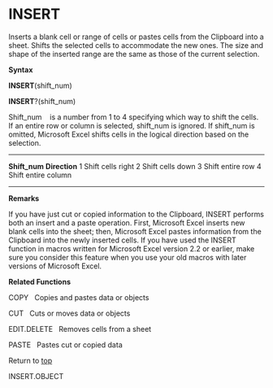 INSERT
======

Inserts a blank cell or range of cells or pastes cells from the
Clipboard into a sheet. Shifts the selected cells to accommodate the new
ones. The size and shape of the inserted range are the same as those of
the current selection.

**Syntax**

**INSERT**(shift\_num)

**INSERT**?(shift\_num)

Shift\_num    is a number from 1 to 4 specifying which way to shift the
cells. If an entire row or column is selected, shift\_num is ignored. If
shift\_num is omitted, Microsoft Excel shifts cells in the logical
direction based on the selection.

  ---------------- ---------------------
  **Shift\_num**   **Direction**
  1                Shift cells right
  2                Shift cells down
  3                Shift entire row
  4                Shift entire column
  ---------------- ---------------------

**Remarks**

If you have just cut or copied information to the Clipboard, INSERT
performs both an insert and a paste operation. First, Microsoft Excel
inserts new blank cells into the sheet; then, Microsoft Excel pastes
information from the Clipboard into the newly inserted cells. If you
have used the INSERT function in macros written for Microsoft Excel
version 2.2 or earlier, make sure you consider this feature when you use
your old macros with later versions of Microsoft Excel.

**Related Functions**

COPY   Copies and pastes data or objects

CUT   Cuts or moves data or objects

EDIT.DELETE   Removes cells from a sheet

PASTE   Pastes cut or copied data

Return to [top](#H)

INSERT.OBJECT
